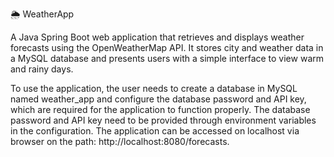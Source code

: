 🌦 WeatherApp

A Java Spring Boot web application that retrieves and displays weather forecasts using the OpenWeatherMap API. It stores city and weather data in a MySQL database and presents users with a simple interface to view warm and rainy days.

To use the application, the user needs to create a database in MySQL named weather_app and 
configure the database password and API key, which are required for the application to function 
properly. The database password and API key need to be provided through environment 
variables in the configuration. The application can be accessed on localhost via browser on the 
path: http://localhost:8080/forecasts.
